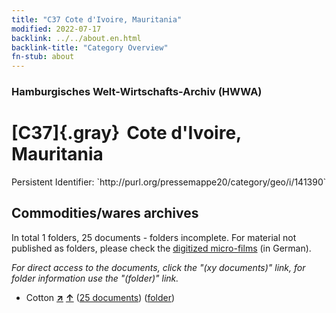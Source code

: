 ```yaml
---
title: "C37 Cote d'Ivoire, Mauritania"
modified: 2022-07-17
backlink: ../../about.en.html
backlink-title: "Category Overview"
fn-stub: about
---
```


### Hamburgisches Welt-Wirtschafts-Archiv (HWWA)

# [C37]{.gray}&#8201; Cote d'Ivoire, Mauritania

<div class="hint">Persistent Identifier: `http://purl.org/pressemappe20/category/geo/i/141390`</div>







## Commodities/wares archives









In total 1 folders, 25 documents - folders incomplete.
For material not published as folders, please check the [digitized micro-films](/film/h1_wa.de.html) (in German).

_For direct access to the documents, click the "(xy documents)" link, for folder information use the "(folder)" link._


- Cotton [**&nearr;**](../../../ware/i/142089/about.en.html "Cotton (xXX all over the world)") [**&uarr;**](../../../ware/about.en.html#PLW04-Bw "Ware category system") (<a href="https://pm20.zbw.eu/iiifview/folder/wa/142089,141390" title="about: Cotton : Cote d'Ivoire, Mauritania" target="_blank">25 documents</a>) ([folder](../../../../folder/wa/1420xx/142089/1413xx/141390/about.en.html))




